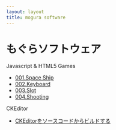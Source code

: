 ```yaml
---
layout: layout
title: mogura software
---
```


# もぐらソフトウェア

Javascript & HTML5 Games

* [001.Space Ship](jsgame/001/spaceship.html)
* [002.Keyboard](jsgame/002/keyboard.html)
* [003.Slot](jsgame/003/slot.html)
* [004.Shooting](jsgame/004/shooting.html)

CKEditor
* [CKEditorをソースコードからビルドする](ckeditor/ckeditor_build.html)
